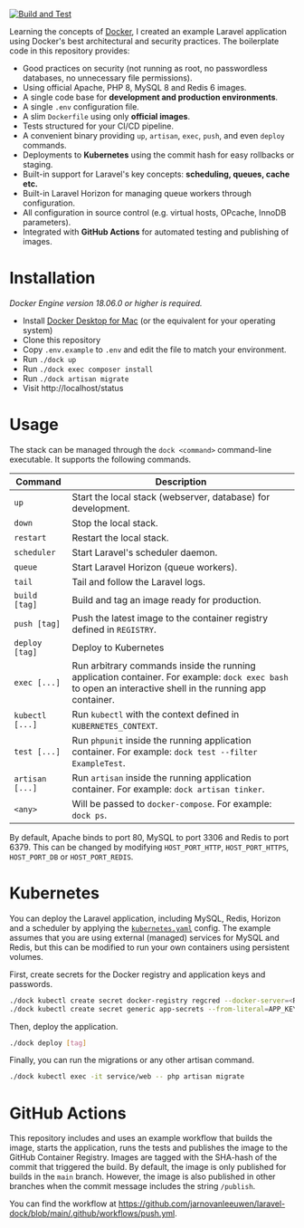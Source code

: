 [![Build and Test](https://github.com/jarnovanleeuwen/laravel-dock/actions/workflows/push.yml/badge.svg)](https://github.com/jarnovanleeuwen/laravel-dock/actions/workflows/push.yml)

Learning the concepts of [Docker](https://www.docker.com/), I created an example Laravel application using Docker's best architectural and security practices. The boilerplate code in this repository provides:

- Good practices on security (not running as root, no passwordless databases, no unnecessary file permissions).
- Using official Apache, PHP 8, MySQL 8 and Redis 6 images.
- A single code base for **development and production environments**.
- A single `.env` configuration file.
- A slim `Dockerfile` using only **official images**.
- Tests structured for your CI/CD pipeline.
- A convenient binary providing `up`, `artisan`, `exec`, `push`, and even `deploy` commands.
- Deployments to **Kubernetes** using the commit hash for easy rollbacks or staging.
- Built-in support for Laravel's key concepts: **scheduling, queues, cache etc.**
- Built-in Laravel Horizon for managing queue workers through configuration.
- All configuration in source control (e.g. virtual hosts, OPcache, InnoDB parameters).
- Integrated with **GitHub Actions** for automated testing and publishing of images.

# Installation

*Docker Engine version 18.06.0 or higher is required.*

- Install [Docker Desktop for Mac](https://hub.docker.com/editions/community/docker-ce-desktop-mac) (or the equivalent for your operating system)
- Clone this repository
- Copy `.env.example` to `.env` and edit the file to match your environment.
- Run `./dock up`
- Run `./dock exec composer install`
- Run `./dock artisan migrate`
- Visit http://localhost/status

# Usage

The stack can be managed through the `dock <command>` command-line executable. It supports the following commands.

| Command | Description |
|---------|-------------|
| `up` | Start the local stack (webserver, database) for development. |
| `down` | Stop the local stack. |
| `restart` | Restart the local stack. |
| `scheduler` | Start Laravel's scheduler daemon. |
| `queue` | Start Laravel Horizon (queue workers). |
| `tail` | Tail and follow the Laravel logs. |
| `build [tag]` | Build and tag an image ready for production. |
| `push [tag]` | Push the latest image to the container registry defined in `REGISTRY`. |
| `deploy [tag]` | Deploy to Kubernetes |
| `exec [...]` | Run arbitrary commands inside the running application container. For example: `dock exec bash` to open an interactive shell in the running app container. |
| `kubectl [...]` | Run `kubectl` with the context defined in `KUBERNETES_CONTEXT`. |
| `test [...]` | Run `phpunit` inside the running application container. For example: `dock test --filter ExampleTest`. |
| `artisan [...]` | Run `artisan` inside the running application container. For example: `dock artisan tinker`. |
| `<any>` | Will be passed to `docker-compose`. For example: `dock ps`. |

By default, Apache binds to port 80, MySQL to port 3306 and Redis to port 6379. This can be changed by modifying `HOST_PORT_HTTP`, `HOST_PORT_HTTPS`, `HOST_PORT_DB` or `HOST_PORT_REDIS`.

# Kubernetes

You can deploy the Laravel application, including MySQL, Redis, Horizon and a scheduler by applying the [`kubernetes.yaml`](https://github.com/jarnovanleeuwen/laravel-dock/blob/master/build/kubernetes.yaml) config. The example assumes that you are using external (managed) services for MySQL and Redis, but this can be modified to run your own containers using persistent volumes. 

First, create secrets for the Docker registry and application keys and passwords.
```sh
./dock kubectl create secret docker-registry regcred --docker-server=<Registry server> --docker-username=<Username> --docker-password=<Password>
./dock kubectl create secret generic app-secrets --from-literal=APP_KEY='<256 bit key>' --from-literal=DB_PASSWORD='<MySQL password>' --from-literal=REDIS_PASSWORD='<Redis password>'
```

Then, deploy the application.
```sh
./dock deploy [tag]
```

Finally, you can run the migrations or any other artisan command.
```sh
./dock kubectl exec -it service/web -- php artisan migrate
```

# GitHub Actions
This repository includes and uses an example workflow that builds the image, starts the application, runs the tests and publishes the image to the GitHub Container Registry. Images are tagged with the SHA-hash of the commit that triggered the build. By default, the image is only published for builds in the `main` branch. However, the image is also published in other branches when the commit message includes the string `/publish`.

You can find the workflow at https://github.com/jarnovanleeuwen/laravel-dock/blob/main/.github/workflows/push.yml.